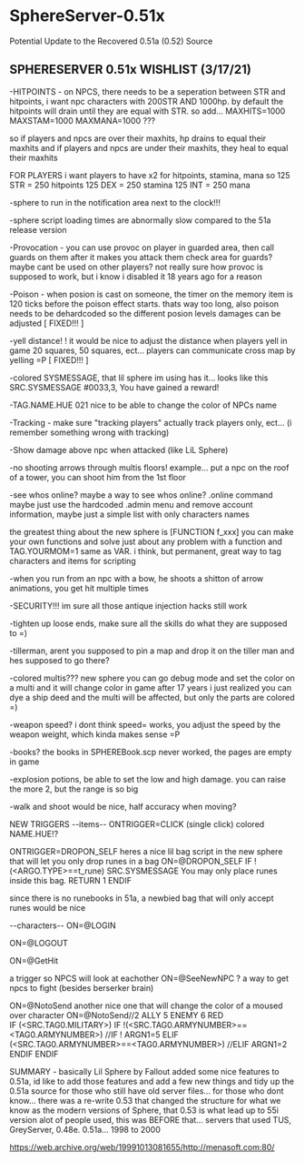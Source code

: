 # SphereServer-0.51x
Potential Update to the Recovered 0.51a (0.52) Source

SPHERESERVER 0.51x  WISHLIST  (3/17/21)
-----------------------------
-HITPOINTS - on NPCS, there needs to be a seperation between STR and hitpoints, 
       i want npc characters with 200STR AND 1000hp.
	    by default the hitpoints will drain until they are equal with STR. so add...
MAXHITS=1000
MAXSTAM=1000
MAXMANA=1000
???

so if players and npcs are over their maxhits, hp drains to equal their maxhits
and if players and npcs are under their maxhits, they heal to equal their maxhits

FOR PLAYERS i want players to have x2 for hitpoints, stamina, mana
so 
125 STR = 250 hitpoints
125 DEX = 250 stamina
125 INT = 250 mana


-sphere to run in the notification area next to the clock!!!


-sphere script loading times are abnormally slow compared to the 51a release version


-Provocation - you can use provoc on player in guarded area, then call guards on them after it makes you attack them
		check area for guards?  maybe cant be used on other players?  not really sure how provoc is supposed to work,
		but i know i disabled it 18 years ago for a reason

-Poison - when posion is cast on someone, the timer on the memory item is 120 ticks before the poison effect starts.
		thats way too long, also poison needs to be dehardcoded so the different posion levels damages can be adjusted
[ FIXED!!! ]    

-yell distance! ! it would be nice to adjust the distance when players yell in game 20 squares, 50 squares, ect...
		players can communicate cross map by yelling =P
[ FIXED!!! ]


-colored SYSMESSAGE, that lil sphere im using has it... looks like this
SRC.SYSMESSAGE #0033,3, You have gained a reward!


-TAG.NAME.HUE 021   nice to be able to change the color of NPCs name


-Tracking - make sure "tracking players" actually track players only, ect... (i remember something wrong with tracking)


-Show damage above npc when attacked  (like LiL Sphere)


-no shooting arrows through multis floors!
example... put a npc on the roof of a tower, you can shoot him from the 1st floor


-see whos online?  maybe a way to see whos online?  .online command
maybe just use the hardcoded .admin menu and remove account information, maybe just a simple list with only characters names


the greatest thing about the new sphere is [FUNCTION  f_xxx]
you can make your own functions and solve just about any problem with a function
and TAG.YOURMOM=1 same as VAR. i think, but permanent, great way to tag characters and items for scripting


-when you run from an npc with a bow, he shoots a shitton of arrow animations,  you get hit multiple times


-SECURITY!!! im sure all those antique injection hacks still work


-tighten up loose ends, make sure all the skills do what they are supposed to =)


-tillerman, arent you supposed to pin a map and drop it on the tiller man and hes supposed to go there?


-colored multis??? new sphere you can go debug mode and set the color on a multi and it will change color in game
after 17 years i just realized you can dye a ship deed and the multi will be affected, but only the parts are colored =)


-weapon speed? i dont think speed= works, you adjust the speed by the weapon weight, which kinda makes sense =P


-books?  the books in SPHEREBook.scp never worked, the pages are empty in game


-explosion potions, be able to set the low and high damage. you can raise the more 2, but the range is so big


-walk and shoot would be nice, half accuracy when moving?


NEW TRIGGERS
--items--
ONTRIGGER=CLICK  (single click)  colored  NAME.HUE!?

ONTRIGGER=DROPON_SELF
	heres a nice lil bag script in the new sphere that will let you only drop runes in a bag
	ON=@DROPON_SELF
	IF !(<ARGO.TYPE>==t_rune)
	SRC.SYSMESSAGE You may only place runes inside this bag.
	RETURN 1
	ENDIF

since there is no runebooks in 51a, a newbied bag that will only accept runes would be nice


--characters--
ON=@LOGIN

ON=@LOGOUT

ON=@GetHit

a trigger so NPCS will look at eachother ON=@SeeNewNPC ?  a way to get npcs to fight (besides berserker brain)

ON=@NotoSend
another nice one that will change the color of a moused over character
	ON=@NotoSend//2 ALLY 5 ENEMY 6 RED	
	IF (<SRC.TAG0.MILITARY>)
		IF !(<SRC.TAG0.ARMYNUMBER>==<TAG0.ARMYNUMBER>)
		//IF !<GUILD>
		ARGN1=5
		ELIF (<SRC.TAG0.ARMYNUMBER>==<TAG0.ARMYNUMBER>)
		//ELIF <GUILD>
		ARGN1=2
		ENDIF
	ENDIF
  
  
  SUMMARY - basically Lil Sphere by Fallout added some nice features to 0.51a, id like to add those features
  and add a few new things and tidy up the 0.51a source for those who still have old server files...
  for those who dont know... there was a re-write 0.53 that changed the structure for what we know as the modern versions of Sphere, that
  0.53 is what lead up to 55i version alot of people used, this was BEFORE that... servers that used TUS, GreyServer, 0.48e. 0.51a... 1998 to 2000
  
  https://web.archive.org/web/19991013081655/http://menasoft.com:80/
